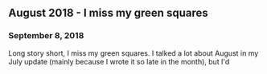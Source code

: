 ## August 2018 - I miss my green squares

### September 8, 2018

Long story short, I miss my green squares. I talked a lot about August in my July update (mainly because I wrote it so late in the month), but I'd